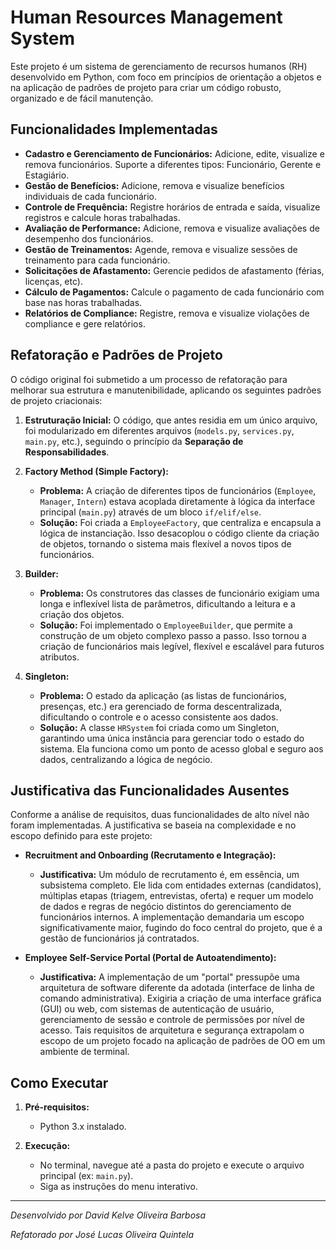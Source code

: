 # Human Resources Management System

Este projeto é um sistema de gerenciamento de recursos humanos (RH) desenvolvido em Python, com foco em princípios de orientação a objetos e na aplicação de padrões de projeto para criar um código robusto, organizado e de fácil manutenção.

## Funcionalidades Implementadas

-   **Cadastro e Gerenciamento de Funcionários:** Adicione, edite, visualize e remova funcionários. Suporte a diferentes tipos: Funcionário, Gerente e Estagiário.
-   **Gestão de Benefícios:** Adicione, remova e visualize benefícios individuais de cada funcionário.
-   **Controle de Frequência:** Registre horários de entrada e saída, visualize registros e calcule horas trabalhadas.
-   **Avaliação de Performance:** Adicione, remova e visualize avaliações de desempenho dos funcionários.
-   **Gestão de Treinamentos:** Agende, remova e visualize sessões de treinamento para cada funcionário.
-   **Solicitações de Afastamento:** Gerencie pedidos de afastamento (férias, licenças, etc).
-   **Cálculo de Pagamentos:** Calcule o pagamento de cada funcionário com base nas horas trabalhadas.
-   **Relatórios de Compliance:** Registre, remova e visualize violações de compliance e gere relatórios.

## Refatoração e Padrões de Projeto

O código original foi submetido a um processo de refatoração para melhorar sua estrutura e manutenibilidade, aplicando os seguintes padrões de projeto criacionais:

1.  **Estruturação Inicial:** O código, que antes residia em um único arquivo, foi modularizado em diferentes arquivos (`models.py`, `services.py`, `main.py`, etc.), seguindo o princípio da **Separação de Responsabilidades**.

2.  **Factory Method (Simple Factory):**
    -   **Problema:** A criação de diferentes tipos de funcionários (`Employee`, `Manager`, `Intern`) estava acoplada diretamente à lógica da interface principal (`main.py`) através de um bloco `if/elif/else`.
    -   **Solução:** Foi criada a `EmployeeFactory`, que centraliza e encapsula a lógica de instanciação. Isso desacoplou o código cliente da criação de objetos, tornando o sistema mais flexível a novos tipos de funcionários.

3.  **Builder:**
    -   **Problema:** Os construtores das classes de funcionário exigiam uma longa e inflexível lista de parâmetros, dificultando a leitura e a criação dos objetos.
    -   **Solução:** Foi implementado o `EmployeeBuilder`, que permite a construção de um objeto complexo passo a passo. Isso tornou a criação de funcionários mais legível, flexível e escalável para futuros atributos.

4.  **Singleton:**
    -   **Problema:** O estado da aplicação (as listas de funcionários, presenças, etc.) era gerenciado de forma descentralizada, dificultando o controle e o acesso consistente aos dados.
    -   **Solução:** A classe `HRSystem` foi criada como um Singleton, garantindo uma única instância para gerenciar todo o estado do sistema. Ela funciona como um ponto de acesso global e seguro aos dados, centralizando a lógica de negócio.

## Justificativa das Funcionalidades Ausentes

Conforme a análise de requisitos, duas funcionalidades de alto nível não foram implementadas. A justificativa se baseia na complexidade e no escopo definido para este projeto:

-   **Recruitment and Onboarding (Recrutamento e Integração):**
    -   **Justificativa:** Um módulo de recrutamento é, em essência, um subsistema completo. Ele lida com entidades externas (candidatos), múltiplas etapas (triagem, entrevistas, oferta) e requer um modelo de dados e regras de negócio distintos do gerenciamento de funcionários internos. A implementação demandaria um escopo significativamente maior, fugindo do foco central do projeto, que é a gestão de funcionários já contratados.

-   **Employee Self-Service Portal (Portal de Autoatendimento):**
    -   **Justificativa:** A implementação de um "portal" pressupõe uma arquitetura de software diferente da adotada (interface de linha de comando administrativa). Exigiria a criação de uma interface gráfica (GUI) ou web, com sistemas de autenticação de usuário, gerenciamento de sessão e controle de permissões por nível de acesso. Tais requisitos de arquitetura e segurança extrapolam o escopo de um projeto focado na aplicação de padrões de OO em um ambiente de terminal.

## Como Executar

1.  **Pré-requisitos:**
    -   Python 3.x instalado.

2.  **Execução:**
    -   No terminal, navegue até a pasta do projeto e execute o arquivo principal (ex: `main.py`).
    -   Siga as instruções do menu interativo.

---

*Desenvolvido por David Kelve Oliveira Barbosa*

*Refatorado por José Lucas Oliveira Quintela*